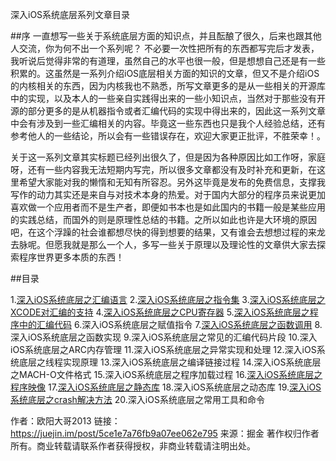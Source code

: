 深入iOS系统底层系列文章目录


##序
一直想写一些关于系统底层方面的知识点，并且酝酿了很久，后来也跟其他人交流，你为何不出一个系列呢？ 不必要一次性把所有的东西都写完后才发表，我听说后觉得非常的有道理，虽然自己的水平也很一般，但是想想自己还是有一些积累的。这虽然是一系列介绍iOS底层相关方面的知识的文章，但又不是介绍iOS的内核相关的东西，因为内核我也不熟悉，所写文章更多的是从一些相关的开源库中的实现，以及本人的一些亲自实践得出来的一些小知识点，当然对于那些没有开源的部分更多的是从机器指令或者汇编代码的实现中得出来的，因此这一系列文章中会有涉及到一些汇编相关的内容。毕竟这一些东西也只是我个人经验总结，还有参考他人的一些结论，所以会有一些错误存在，欢迎大家更正批评，不胜荣幸！。

关于这一系列文章其实标题已经列出很久了，但是因为各种原因比如工作呀，家庭呀，还有一些内容我无法短期内写完，所以很多文章都没有及时补充和更新，在这里希望大家能对我的懒惰和无知有所容忍。另外这毕竟是发布的免费信息，支撑我写作的动力其实还是来自与对技术本身的热爱。对于国内大部分的程序员来说更加喜欢做一个应用者而不是生产者，即便如书本也是如此国内的书籍一般是某些应用的实践总结，而国外的则是原理性总结的书籍。之所以如此也许是大环境的原因吧，在这个浮躁的社会谁都想尽快的得到想要的结果，又有谁会去想想过程的来龙去脉呢。但愿我就是那么一个人，多写一些关于原理以及理论性的文章供大家去探索程序世界更多本质的东西！


##目录

1.[深入iOS系统底层之汇编语言](https://juejin.im/post/5a786ac96fb9a0633229890a)
2.[深入iOS系统底层之指令集](https://juejin.im/post/5a786ba0f265da4e747f972b)
3.[深入iOS系统底层之XCODE对汇编的支持](https://juejin.im/post/5a786c0af265da4e92680723)
4.[深入iOS系统底层之CPU寄存器](https://juejin.im/post/5a786c555188257a6854b18c)
5.[深入iOS系统底层之程序中的汇编代码](https://juejin.im/post/5c6a97eae51d45086925e4da)
6.深入iOS系统底层之赋值指令
7.[深入iOS系统底层之函数调用](https://juejin.im/post/5ce1fe36e51d451075366ef1)
8.深入iOS系统底层之函数实现
9.深入iOS系统底层之常见的汇编代码片段
10.深入iOS系统底层之ARC内存管理
11.深入iOS系统底层之异常实现和处理
12.深入iOS系统底层之线程实现原理
13.深入iOS系统底层之编译链接过程
14.深入iOS系统底层之MACH-O文件格式
15.深入iOS系统底层之程序加载过程
16.[深入iOS系统底层之程序映像](https://juejin.im/post/5c6a976ae51d451eb711a90f)
17.[深入iOS系统底层之静态库](https://juejin.im/post/5c63906ff265da2ddd4a3fc0)
18.深入iOS系统底层之动态库
19.[深入iOS系统底层之crash解决方法](https://juejin.im/post/5b8f8e726fb9a05d185ec651)
20.深入iOS系统底层之常用工具和命令




作者：欧阳大哥2013
链接：https://juejin.im/post/5ce1e7a76fb9a07ee062e795
来源：掘金
著作权归作者所有。商业转载请联系作者获得授权，非商业转载请注明出处。